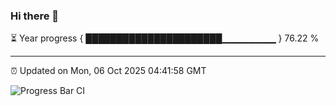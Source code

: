 ### Hi there 👋

⏳ Year progress { ██████████████████████▁▁▁▁▁▁▁▁ } 76.22 %

---

⏰ Updated on Mon, 06 Oct 2025 04:41:58 GMT

![Progress Bar CI](https://github.com/IshwaranRudhara/GIT-ACTION/workflows/Progress%20Bar%20CI/badge.svg)
